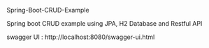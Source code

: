 Spring-Boot-CRUD-Example

Spring boot CRUD example using JPA, H2 Database and Restful API

swagger UI : http://localhost:8080/swagger-ui.html
